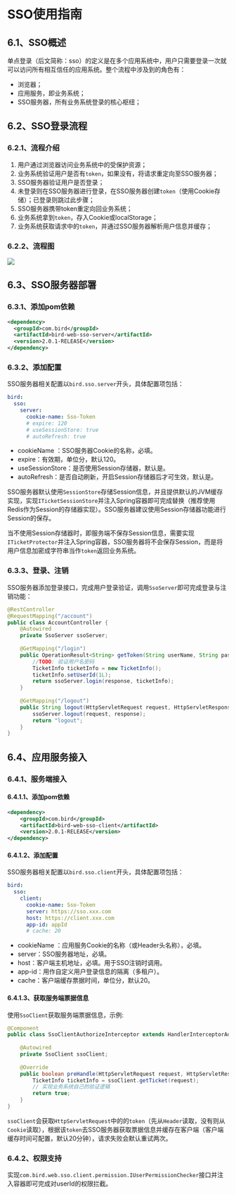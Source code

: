 # SSO使用指南

<a name="1nSYv"></a>
## 6.1、SSO概述

单点登录（后文简称：sso）的定义是在多个应用系统中，用户只需要登录一次就可以访问所有相互信任的应用系统。整个流程中涉及到的角色有：

- 浏览器；
- 应用服务，即业务系统；
- SSO服务器，所有业务系统登录的核心枢纽；

<a name="FOfhc"></a>
## 6.2、SSO登录流程

<a name="fz9NH"></a>
### 6.2.1、流程介绍

1. 用户通过浏览器访问业务系统中的受保护资源；
2. 业务系统验证用户是否有`token`，如果没有，将请求重定向至SSO服务器；
3. SSO服务器验证用户是否登录；
4. 未登录则在SSO服务器进行登录，在SSO服务器创建`token`（使用Cookie存储）；已登录则跳过此步骤；
5. SSO服务器携带token重定向回业务系统；
6. 业务系统拿到`token`，存入Cookie或localStorage；
7. 业务系统获取请求中的`token`，并通过SSO服务器解析用户信息并缓存；

<a name="mGfVi"></a>

### 6.2.2、流程图
![](http://static.zybuluo.com/liuxx-/ulcdanjb8p1l1uchw4smgctd/image.png#align=left&display=inline&height=723&margin=%5Bobject%20Object%5D&originHeight=723&originWidth=561&status=done&style=none&width=561)

<a name="edpYH"></a>
## 6.3、SSO服务器部署

<a name="3n6x1"></a>
### 6.3.1、添加pom依赖

```xml
<dependency>
  <groupId>com.bird</groupId>
  <artifactId>bird-web-sso-server</artifactId>
  <version>2.0.1-RELEASE</version>
</dependency>
```

<a name="3tiNK"></a>
### 6.3.2、添加配置

SSO服务器相关配置以`bird.sso.server`开头，具体配置项包括：

```yaml
bird:
  sso:
    server:
      cookie-name: Sso-Token
      # expire: 120
      # useSessionStore: true
      # autoRefresh: true
```

- cookieName ：SSO服务器Cookie的名称，必填。
- expire：有效期，单位分，默认120。<br />
- useSessionStore：是否使用Session存储器，默认是。
- autoRefresh：是否自动刷新，开启Session存储器后才可生效，默认是。

SSO服务器默认使用`SessionStore`存储Session信息，并且提供默认的JVM缓存实现，实现`ITicketSessionStore`并注入Spring容器即可完成替换（推荐使用Redis作为Session的存储器实现）。SSO服务器建议使用Session存储器功能进行Session的保存。

当不使用Session存储器时，即服务端不保存Session信息，需要实现`ITicketProtector`并注入Spring容器，SSO服务器将不会保存Session，而是将用户信息加密成字符串当作`token`返回业务系统。

<a name="uFUmS"></a>
### 6.3.3、登录、注销

SSO服务器添加登录接口，完成用户登录验证，调用`SsoServer`即可完成登录与注销功能：

```java
@RestController
@RequestMapping("/account")
public class AccountController {
    @Autowired
    private SsoServer ssoServer;
    
    @GetMapping("/login")
    public OperationResult<String> getToken(String userName, String password, HttpServletResponse response) {
        //TODO: 验证用户名密码
        TicketInfo ticketInfo = new TicketInfo();
        ticketInfo.setUserId(1L);
        return ssoServer.login(response, ticketInfo);
    }
    
    @GetMapping("/logout")
    public String logout(HttpServletRequest request, HttpServletResponse response) {
        ssoServer.logout(request, response);
        return "logout";
    }
}
```

<a name="g2Blq"></a>
## 6.4、应用服务接入

<a name="Y1ldQ"></a>
### 6.4.1、服务端接入

<a name="jJOoz"></a>
#### 6.4.1.1、添加pom依赖

```xml
<dependency>
    <groupId>com.bird</groupId>
    <artifactId>bird-web-sso-client</artifactId>
    <version>2.0.1-RELEASE</version>
</dependency>
```

<a name="S727Z"></a>
#### 6.4.1.2、添加配置

SSO服务器相关配置以`bird.sso.client`开头，具体配置项包括：

```yaml
bird:
  sso:
    client:
      cookie-name: Sso-Token
      server: https://sso.xxx.com
      host: https://client.xxx.com
      app-id: appId
      # cache: 20
```

- cookieName ：应用服务Cookie的名称（或Header头名称），必填。
- server：SSO服务器地址，必填。
- host：客户端主机地址，必填。用于SSO注销时调用。
- app-id：用作自定义用户登录信息的隔离（多租户）。
- cache：客户端缓存票据时间，单位分，默认20。

<a name="JN2nr"></a>
#### 6.4.1.3、获取服务端票据信息

使用`SsoClient`获取服务端票据信息，示例:

```java
@Component
public class SsoClientAuthorizeInterceptor extends HandlerInterceptorAdapter {
    
    @Autowired
    private SsoClient ssoClient;
    
    @Override
    public boolean preHandle(HttpServletRequest request, HttpServletResponse response, Object handler) throws Exception{
        TicketInfo ticketInfo = ssoClient.getTicket(request);
        // 实现业务系统自己的验证逻辑
        return true;
    }
}
```

`ssoClient`会获取`HttpServletRequest`中的的`token`（先从`Header`读取，没有则从`Cookie`读取），根据该`token`去SSO服务器获取票据信息并缓存在客户端（客户端缓存时间可配置，默认20分钟），请求失败会默认重试两次。

<a name="MuBc3"></a>
### 6.4.2、权限支持

实现`com.bird.web.sso.client.permission.IUserPermissionChecker`接口并注入容器即可完成对userId的权限拦截。
